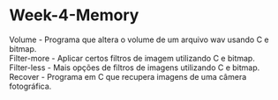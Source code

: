 # Week-4-Memory
Volume - Programa que altera o volume de um arquivo wav usando C e bitmap.\
Filter-more - Aplicar certos filtros de imagem utilizando C e bitmap.\
Filter-less - Mais opções de filtros de imagens utilizando C e bitmap.\
Recover - Programa em C que recupera imagens de uma câmera fotográfica.
